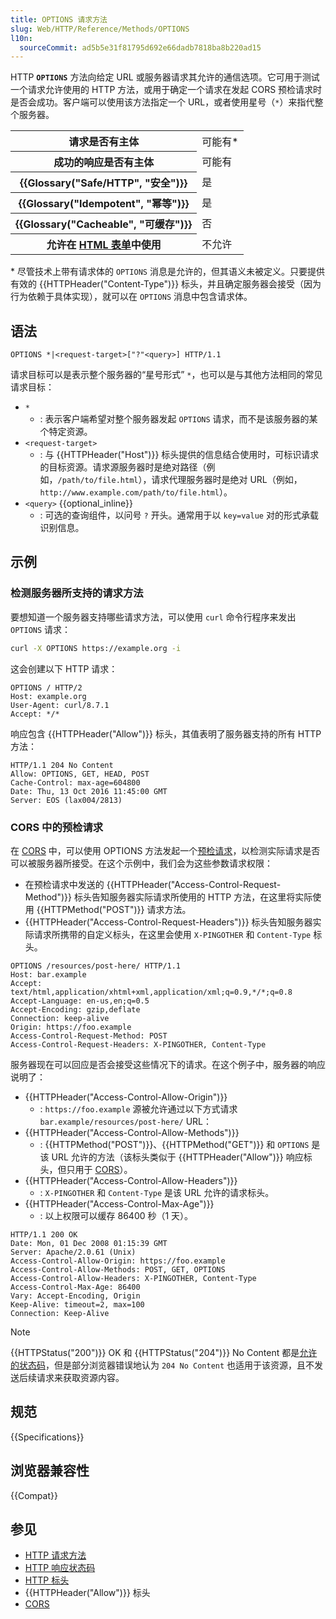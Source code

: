 ```yaml
---
title: OPTIONS 请求方法
slug: Web/HTTP/Reference/Methods/OPTIONS
l10n:
  sourceCommit: ad5b5e31f81795d692e66dadb7818ba8b220ad15
---
```


HTTP **`OPTIONS`** 方法向给定 URL 或服务器请求其允许的通信选项。它可用于测试一个请求允许使用的 HTTP 方法，或用于确定一个请求在发起 CORS 预检请求时是否会成功。客户端可以使用该方法指定一个 URL，或者使用星号（`*`）来指代整个服务器。

<table class="properties">
  <tbody>
    <tr>
      <th scope="row">请求是否有主体</th>
      <td>可能有*</td>
    </tr>
    <tr>
      <th scope="row">成功的响应是否有主体</th>
      <td>可能有</td>
    </tr>
    <tr>
      <th scope="row">{{Glossary("Safe/HTTP", "安全")}}</th>
      <td>是</td>
    </tr>
    <tr>
      <th scope="row">{{Glossary("Idempotent", "幂等")}}</th>
      <td>是</td>
    </tr>
    <tr>
      <th scope="row">{{Glossary("Cacheable", "可缓存")}}</th>
      <td>否</td>
    </tr>
    <tr>
      <th scope="row">
        允许在 <a href="/zh-CN/docs/Learn_web_development/Extensions/Forms">HTML 表单</a>中使用
      </th>
      <td>不允许</td>
    </tr>
  </tbody>
</table>

\* 尽管技术上带有请求体的 `OPTIONS` 消息是允许的，但其语义未被定义。只要提供有效的 {{HTTPHeader("Content-Type")}} 标头，并且确定服务器会接受（因为行为依赖于具体实现），就可以在 `OPTIONS` 消息中包含请求体。

## 语法

```http
OPTIONS *|<request-target>["?"<query>] HTTP/1.1
```

请求目标可以是表示整个服务器的“星号形式” `*`，也可以是与其他方法相同的常见请求目标：

- `*`
  - : 表示客户端希望对整个服务器发起 `OPTIONS` 请求，而不是该服务器的某个特定资源。
- `<request-target>`
  - : 与 {{HTTPHeader("Host")}} 标头提供的信息结合使用时，可标识请求的目标资源。请求源服务器时是绝对路径（例如，`/path/to/file.html`），请求代理服务器时是绝对 URL（例如，`http://www.example.com/path/to/file.html`）。
- `<query>` {{optional_inline}}
  - : 可选的查询组件，以问号 `?` 开头。通常用于以 `key=value` 对的形式承载识别信息。

## 示例

### 检测服务器所支持的请求方法

要想知道一个服务器支持哪些请求方法，可以使用 `curl` 命令行程序来发出 `OPTIONS` 请求：

```bash
curl -X OPTIONS https://example.org -i
```

这会创建以下 HTTP 请求：

```http
OPTIONS / HTTP/2
Host: example.org
User-Agent: curl/8.7.1
Accept: */*
```

响应包含 {{HTTPHeader("Allow")}} 标头，其值表明了服务器支持的所有 HTTP 方法：

```http
HTTP/1.1 204 No Content
Allow: OPTIONS, GET, HEAD, POST
Cache-Control: max-age=604800
Date: Thu, 13 Oct 2016 11:45:00 GMT
Server: EOS (lax004/2813)
```

### CORS 中的预检请求

在 [CORS](/zh-CN/docs/Web/HTTP/Guides/CORS) 中，可以使用 OPTIONS 方法发起一个[预检请求](/zh-CN/docs/Glossary/Preflight_request)，以检测实际请求是否可以被服务器所接受。在这个示例中，我们会为这些参数请求权限：

- 在预检请求中发送的 {{HTTPHeader("Access-Control-Request-Method")}} 标头告知服务器实际请求所使用的 HTTP 方法，在这里将实际使用 {{HTTPMethod("POST")}} 请求方法。
- {{HTTPHeader("Access-Control-Request-Headers")}} 标头告知服务器实际请求所携带的自定义标头，在这里会使用 `X-PINGOTHER` 和 `Content-Type` 标头。

```http
OPTIONS /resources/post-here/ HTTP/1.1
Host: bar.example
Accept: text/html,application/xhtml+xml,application/xml;q=0.9,*/*;q=0.8
Accept-Language: en-us,en;q=0.5
Accept-Encoding: gzip,deflate
Connection: keep-alive
Origin: https://foo.example
Access-Control-Request-Method: POST
Access-Control-Request-Headers: X-PINGOTHER, Content-Type
```

服务器现在可以回应是否会接受这些情况下的请求。在这个例子中，服务器的响应说明了：

- {{HTTPHeader("Access-Control-Allow-Origin")}}
  - : `https://foo.example` 源被允许通过以下方式请求 `bar.example/resources/post-here/` URL：
- {{HTTPHeader("Access-Control-Allow-Methods")}}
  - : {{HTTPMethod("POST")}}、{{HTTPMethod("GET")}} 和 `OPTIONS` 是该 URL 允许的方法（该标头类似于 {{HTTPHeader("Allow")}} 响应标头，但只用于 [CORS](/zh-CN/docs/Web/HTTP/Guides/CORS)）。
- {{HTTPHeader("Access-Control-Allow-Headers")}}
  - : `X-PINGOTHER` 和 `Content-Type` 是该 URL 允许的请求标头。
- {{HTTPHeader("Access-Control-Max-Age")}}
  - : 以上权限可以缓存 86400 秒（1 天）。

```http
HTTP/1.1 200 OK
Date: Mon, 01 Dec 2008 01:15:39 GMT
Server: Apache/2.0.61 (Unix)
Access-Control-Allow-Origin: https://foo.example
Access-Control-Allow-Methods: POST, GET, OPTIONS
Access-Control-Allow-Headers: X-PINGOTHER, Content-Type
Access-Control-Max-Age: 86400
Vary: Accept-Encoding, Origin
Keep-Alive: timeout=2, max=100
Connection: Keep-Alive
```

> [!NOTE]
> {{HTTPStatus("200")}} OK 和 {{HTTPStatus("204")}} No Content 都是[允许的状态码](https://fetch.spec.whatwg.org/#ref-for-ok-status)，但是部分浏览器错误地认为 `204 No Content` 也适用于该资源，且不发送后续请求来获取资源内容。

## 规范

{{Specifications}}

## 浏览器兼容性

{{Compat}}

## 参见

- [HTTP 请求方法](/zh-CN/docs/Web/HTTP/Reference/Methods)
- [HTTP 响应状态码](/zh-CN/docs/Web/HTTP/Reference/Status)
- [HTTP 标头](/zh-CN/docs/Web/HTTP/Reference/Headers)
- {{HTTPHeader("Allow")}} 标头
- [CORS](/zh-CN/docs/Web/HTTP/Guides/CORS)
